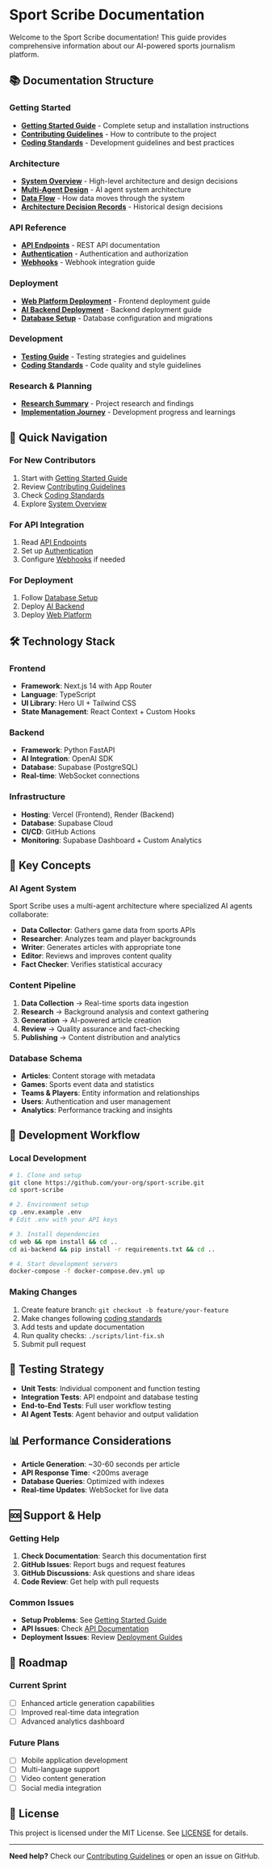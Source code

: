 # Sport Scribe Documentation

Welcome to the Sport Scribe documentation! This guide provides comprehensive
information about our AI-powered sports journalism platform.

## 📚 Documentation Structure

### Getting Started

- [**Getting Started Guide**](development/getting-started.md) - Complete setup and installation instructions
- [**Contributing Guidelines**](../CONTRIBUTING.md) - How to contribute to the project
- [**Coding Standards**](development/coding-standards.md) - Development guidelines and best practices

### Architecture

- [**System Overview**](architecture/system-overview.md) - High-level architecture and design decisions
- [**Multi-Agent Design**](architecture/multi-agent-design.md) - AI agent system architecture
- [**Data Flow**](architecture/data-flow.md) - How data moves through the system
- [**Architecture Decision Records**](architecture/adr/README.md) - Historical design decisions

### API Reference

- [**API Endpoints**](api/endpoints.md) - REST API documentation
- [**Authentication**](api/authentication.md) - Authentication and authorization
- [**Webhooks**](api/webhooks.md) - Webhook integration guide

### Deployment

- [**Web Platform Deployment**](deployment/web-platform.md) - Frontend deployment guide
- [**AI Backend Deployment**](deployment/ai-backend.md) - Backend deployment guide
- [**Database Setup**](deployment/database-setup.md) - Database configuration and migrations

### Development

- [**Testing Guide**](development/testing.md) - Testing strategies and guidelines
- [**Coding Standards**](development/coding-standards.md) - Code quality and style guidelines

### Research & Planning

- [**Research Summary**](research/research-summary.md) - Project research and findings
- [**Implementation Journey**](research/day-4-implementation.md) - Development progress and learnings

## 🚀 Quick Navigation

### For New Contributors

1. Start with [Getting Started Guide](development/getting-started.md)
2. Review [Contributing Guidelines](../CONTRIBUTING.md)
3. Check [Coding Standards](development/coding-standards.md)
4. Explore [System Overview](architecture/system-overview.md)

### For API Integration

1. Read [API Endpoints](api/endpoints.md)
2. Set up [Authentication](api/authentication.md)
3. Configure [Webhooks](api/webhooks.md) if needed

### For Deployment

1. Follow [Database Setup](deployment/database-setup.md)
2. Deploy [AI Backend](deployment/ai-backend.md)
3. Deploy [Web Platform](deployment/web-platform.md)

## 🛠️ Technology Stack

### Frontend

- **Framework**: Next.js 14 with App Router
- **Language**: TypeScript
- **UI Library**: Hero UI + Tailwind CSS
- **State Management**: React Context + Custom Hooks

### Backend

- **Framework**: Python FastAPI
- **AI Integration**: OpenAI SDK
- **Database**: Supabase (PostgreSQL)
- **Real-time**: WebSocket connections

### Infrastructure

- **Hosting**: Vercel (Frontend), Render (Backend)
- **Database**: Supabase Cloud
- **CI/CD**: GitHub Actions
- **Monitoring**: Supabase Dashboard + Custom Analytics

## 📖 Key Concepts

### AI Agent System

Sport Scribe uses a multi-agent architecture where specialized AI agents collaborate:

- **Data Collector**: Gathers game data from sports APIs
- **Researcher**: Analyzes team and player backgrounds
- **Writer**: Generates articles with appropriate tone
- **Editor**: Reviews and improves content quality
- **Fact Checker**: Verifies statistical accuracy

### Content Pipeline

1. **Data Collection** → Real-time sports data ingestion
2. **Research** → Background analysis and context gathering
3. **Generation** → AI-powered article creation
4. **Review** → Quality assurance and fact-checking
5. **Publishing** → Content distribution and analytics

### Database Schema

- **Articles**: Content storage with metadata
- **Games**: Sports event data and statistics
- **Teams & Players**: Entity information and relationships
- **Users**: Authentication and user management
- **Analytics**: Performance tracking and insights

## 🔧 Development Workflow

### Local Development

```bash
# 1. Clone and setup
git clone https://github.com/your-org/sport-scribe.git
cd sport-scribe

# 2. Environment setup
cp .env.example .env
# Edit .env with your API keys

# 3. Install dependencies
cd web && npm install && cd ..
cd ai-backend && pip install -r requirements.txt && cd ..

# 4. Start development servers
docker-compose -f docker-compose.dev.yml up
```

### Making Changes

1. Create feature branch: `git checkout -b feature/your-feature`
2. Make changes following [coding standards](development/coding-standards.md)
3. Add tests and update documentation
4. Run quality checks: `./scripts/lint-fix.sh`
5. Submit pull request

## 🧪 Testing Strategy

- **Unit Tests**: Individual component and function testing
- **Integration Tests**: API endpoint and database testing
- **End-to-End Tests**: Full user workflow testing
- **AI Agent Tests**: Agent behavior and output validation

## 📊 Performance Considerations

- **Article Generation**: ~30-60 seconds per article
- **API Response Time**: <200ms average
- **Database Queries**: Optimized with indexes
- **Real-time Updates**: WebSocket for live data

## 🆘 Support & Help

### Getting Help

1. **Check Documentation**: Search this documentation first
2. **GitHub Issues**: Report bugs and request features
3. **GitHub Discussions**: Ask questions and share ideas
4. **Code Review**: Get help with pull requests

### Common Issues

- **Setup Problems**: See [Getting Started Guide](development/getting-started.md)
- **API Issues**: Check [API Documentation](api/endpoints.md)
- **Deployment Issues**: Review [Deployment Guides](deployment/)

## 🎯 Roadmap

### Current Sprint

- [ ] Enhanced article generation capabilities
- [ ] Improved real-time data integration
- [ ] Advanced analytics dashboard

### Future Plans

- [ ] Mobile application development
- [ ] Multi-language support
- [ ] Video content generation
- [ ] Social media integration

## 📄 License

This project is licensed under the MIT License. See [LICENSE](../LICENSE) for details.

---

**Need help?** Check our [Contributing Guidelines](../CONTRIBUTING.md) or open an issue on GitHub.
